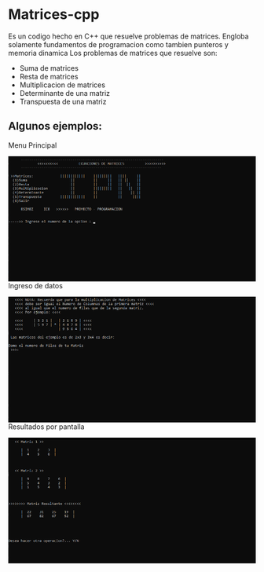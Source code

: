 # Matrices-cpp
Es un codigo hecho en C++ que resuelve problemas de matrices. 
Engloba solamente fundamentos de programacion como tambien punteros y memoria dinamica
Los problemas de matrices que resuelve son:
* Suma de matrices
* Resta de matrices
* Multiplicacion de matrices
* Determinante de una matriz
* Transpuesta de una matriz
## Algunos ejemplos:
Menu Principal
<p align="center">
<img src="Images/consola-1.png"
	alt="First"
	style="float: left; margin-right: 10px;" />
</p>
Ingreso de datos
<p align="center">
<img src="Images/consola-2.png"
	alt="First"
	style="float: left; margin-right: 10px;" />
</p>
Resultados por pantalla
<p align="center">
<img src="Images/consola-3.png"
	alt="First"
	style="float: left; margin-right: 10px;" />
</p>
